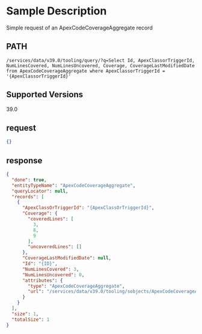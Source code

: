 # Sample Description
Simple request of an ApexCodeCoverageAggregate record

## PATH
```
/services/data/v39.0/tooling/query/?q=Select Id, ApexClassorTriggerId, NumLinesCovered, NumLinesUncovered, Coverage, CoverageLastModifiedDate from ApexCodeCoverageAggregate where ApexClassorTriggerId = '{ApexClassorTriggerId}'
```
## Supported Versions
39.0

## request
 ```json
 {}
```

## response
```json
{
  "done": true,
  "entityTypeName": "ApexCodeCoverageAggregate",
  "queryLocator": null,
  "records": [
    {
      "ApexClassOrTriggerId": "{ApexClassOrTriggerId}",
      "Coverage": {
        "coveredLines": [
          3,
          8,
          9
        ],
        "uncoveredLines": []
      },
      "CoverageLastModifiedDate": null,
      "Id": "{ID}",
      "NumLinesCovered": 3,
      "NumLinesUncovered": 0,
      "attributes": {
        "type": "ApexCodeCoverageAggregate",
        "url": "/services/data/v39.0/tooling/sobjects/ApexCodeCoverageAggregate/{ID}"
      }
    }
  ],
  "size": 1,
  "totalSize": 1
}
```
